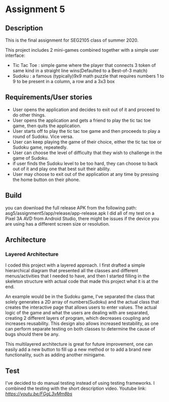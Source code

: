 # Assignment 5

## Description

This is the final assignment for SEG2105 class of summer 2020.

This project includes 2 mini-games combined together with a simple user interface:

  * Tic Tac Toe : simple game where the player that connects 3 token of same kind in a straight line wins(Defaulted to a Best-of-3 match)
  * Sudoku : a famous (typically)9x9 math puzzle that requires numbers 1 to 9 to be present in a column, a row and a 3x3 box

## Requirements/User stories

  * User opens the application and decides to exit out of it and proceed to do other things.
  * User opens the application and gets a friend to play the tic tac toe game, then quits the application.
  * User starts off to play the tic tac toe game and then proceeds to play a round of Sudoku. Vice versa.
  * User can keep playing the game of their choice, either the tic tac toe or Sudoku game, repeatedly.
  * User can choose the level of difficulty that they wish to challenge in the game of Sudoku.
  * if user finds the Sudoku level to be too hard, they can choose to back out of it and play one that best suit their ability.
  * User may choose to exit out of the application at any time by pressing the home button on their phone.

## Build

you can download the full release APK from the following path: asg5/assignment5/app/release/app-release.apk
I did all of my test on a Pixel 3A AVD from Android Studio, there might be issues if the device you are using has a different screen size or resolution.

## Architecture

### Layered Architecture

I coded this project with a layered approach. I first drafted a simple hierarchical diagram that presented all the classes and different menus/activities that I needed to have, and then I started filling in the skeleton structure with actual code that made this project what it is at the end.

An example would be in the Sudoku game, I've separated the class that solely generates a 2D array of numbers(Sudoku) and the actual class that creates the interactive page that allows users to enter values. The actual logic of the game and what the users are dealing with are separated, creating 2 different layers of program, which decreases coupling and increases reusability. This design also allows increased testability, as one can perform separate testing on both classes to determine the cause of bugs should there be any.

This multilayered architecture is great for future improvement, one can easily add a new button to fill up a new method or to add a brand new functionality, such as adding another minigame.

## Test

I've decided to do manual testing instead of using testing frameworks. I combined the testing with the short description video. Youtube link: *https://youtu.be/FGgL3vMm8bs* 
